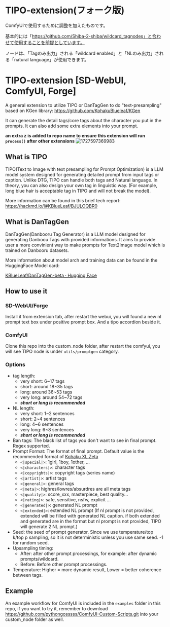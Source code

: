 # TIPO-extension(フォーク版)

ComfyUIで使用するために調整を加えたものです。

基本的には「https://github.com/Shiba-2-shiba/wildcard_tagnodes」と合わせて使用することを前提としています。

ノードは、「Tagのみ出力」される「wildcard enabled」と「NLのみ出力」される「natural language」が使用できます。



# TIPO-extension [SD-WebUI, ComfyUI, Forge]

A general extension to utilize TIPO or DanTagGen to do "text-presampling" based on KGen library:
https://github.com/KohakuBlueleaf/KGen

It can generate the detail tags/core tags about the character you put in the prompts. It can also add some extra elements into your prompt.

**an extra z is added to repo name to ensure this extension will run `process()` after other extensions**
![1727597369983](image/README/1727597369983.png)
## What is TIPO

TIPO(Text to Image with text presampling for Prompt Optimization) is a LLM model system designed for generating detailed prompt from input tags or caption. Unlike DTG, TIPO can handle both tags and Natural language. In theory, you can also design your own tag in linguistic way. (For example, long blue hair is acceptable tag in TIPO and will not break the model).

More information can be found in this brief tech report:
https://hackmd.io/@KBlueLeaf/BJULOQBR0


## What is DanTagGen

DanTagGen(Danbooru Tag Generator) is a LLM model designed for generating Danboou Tags with provided informations.
It aims to provide user a more convinient way to make prompts for Text2Image model which is trained on Danbooru datasets.

More information about model arch and training data can be found in the HuggingFace Model card:

[KBlueLeaf/DanTagGen-beta · Hugging Face](https://huggingface.co/KBlueLeaf/DanTagGen-beta)

## How to use it

### SD-WebUI/Forge
Install it from extension tab, after restart the webui, you will found a new nl prompt text box under positive prompt box. And a tipo accordion beside it.

### ComfyUI
Clone this repo into the custom_node folder, after restart the comfyui, you will see TIPO node is under `utils/promptgen` category.

### Options

* tag length:
  * very short: 6~17 tags
  * short: around 18~35 tags
  * long: around 36~53 tags
  * very long: around 54~72 tags
  * ***short or long is recommended***
* NL length:
  * very short: 1~2 sentences
  * short: 2~4 sentences
  * long: 4~6 sentences
  * very long: 6~8 sentences
  * ***short or long is recommended***
* Ban tags: The black list of tags you don't want to see in final prompt. Regex supported.
* Prompt Format: The format of final prompt. Default value is the recommended format of [Kohaku XL Zeta](https://huggingface.co/KBlueLeaf/Kohaku-XL-Zeta)
  * `<|special|>`: 1girl, 1boy, 1other, ...
  * `<|characters|>`: character tags
  * `<|copyrights|>`: copyright tags (series name)
  * `<|artist|>`: artist tags
  * `<|general|>`: general tags
  * `<|meta|>`: highres/lowres/absurdres are all meta tags
  * `<|quality|>`: score_xxx, masterpiece, best quality...
  * `<|rating|>`: safe, sensitive, nsfw, explicit ...
  * `<|generated|>`: generated NL prompt
  * `<|extended|>`: extended NL prompt (If nl prompt is not provided, extended will be filled with generated NL caption. if both extended and generated are in the format but nl prompt is not provided, TIPO will generate 2 NL prompt.)
* Seed: the seed of prompt generator. Since we use temperature/top k/top p sampling, so it is not deterministic unless you use same seed. -1 for random seed.
* Upsampling timing:
  * After: after other prompt processings, for example: after dynamic prompts/wildcard.
  * Before: Before other prompt processings.
* Temperature: Higher = more dynamic result, Lower = better coherence between tags.

## Example

An example workflow for ComfyUI is included in the `examples` folder in this repo, if you want to try it, remember to download https://github.com/pythongosssss/ComfyUI-Custom-Scripts.git into your custom_node folder as well.
